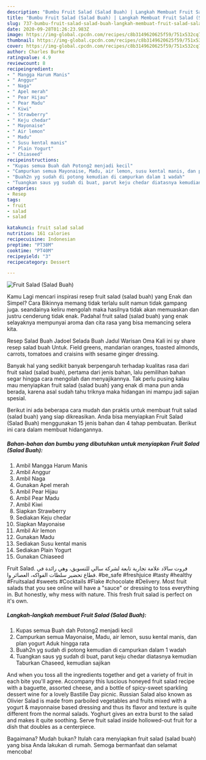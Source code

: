 ```yaml
---
description: "Bumbu Fruit Salad (Salad Buah) | Langkah Membuat Fruit Salad (Salad Buah) Yang Enak Banget"
title: "Bumbu Fruit Salad (Salad Buah) | Langkah Membuat Fruit Salad (Salad Buah) Yang Enak Banget"
slug: 737-bumbu-fruit-salad-salad-buah-langkah-membuat-fruit-salad-salad-buah-yang-enak-banget
date: 2020-09-28T01:26:23.983Z
image: https://img-global.cpcdn.com/recipes/c8b3149620625f59/751x532cq70/fruit-salad-salad-buah-foto-resep-utama.jpg
thumbnail: https://img-global.cpcdn.com/recipes/c8b3149620625f59/751x532cq70/fruit-salad-salad-buah-foto-resep-utama.jpg
cover: https://img-global.cpcdn.com/recipes/c8b3149620625f59/751x532cq70/fruit-salad-salad-buah-foto-resep-utama.jpg
author: Charles Burke
ratingvalue: 4.9
reviewcount: 8
recipeingredient:
- " Mangga Harum Manis"
- " Anggur"
- " Naga"
- " Apel merah"
- " Pear Hijau"
- " Pear Madu"
- " Kiwi"
- " Strawberry"
- " Keju chedar"
- " Mayonaise"
- " Air lemon"
- " Madu"
- " Susu kental manis"
- " Plain Yogurt"
- " Chiaseed"
recipeinstructions:
- "Kupas semua Buah dah Potong2 menjadi kecil"
- "Campurkan semua Mayonaise, Madu, air lemon, susu kental manis, dan plan yogurt Aduk hingga rata"
- "Buah2n yg sudah di potong kemudian di campurkan dalam 1 wadah"
- "Tuangkan saus yg sudah di buat, parut keju chedar diatasnya kemudian Taburkan Chaseed, kemudian sajikan"
categories:
- Resep
tags:
- fruit
- salad
- salad

katakunci: fruit salad salad 
nutrition: 161 calories
recipecuisine: Indonesian
preptime: "PT38M"
cooktime: "PT40M"
recipeyield: "3"
recipecategory: Dessert

---
```



![Fruit Salad (Salad Buah)](https://img-global.cpcdn.com/recipes/c8b3149620625f59/751x532cq70/fruit-salad-salad-buah-foto-resep-utama.jpg)

Kamu Lagi mencari inspirasi resep fruit salad (salad buah) yang Enak dan Simpel? Cara Bikinnya memang tidak terlalu sulit namun tidak gampang juga. seandainya keliru mengolah maka hasilnya tidak akan memuaskan dan justru cenderung tidak enak. Padahal fruit salad (salad buah) yang enak selayaknya mempunyai aroma dan cita rasa yang bisa memancing selera kita.

Resep Salad Buah Jadoel Selada Buah Jadul Warisan Oma Kali ini sy share resep salad buah Untuk. Field greens, mandarian oranges, toasted almonds, carrots, tomatoes and craisins with sesame ginger dressing.

Banyak hal yang sedikit banyak berpengaruh terhadap kualitas rasa dari fruit salad (salad buah), pertama dari jenis bahan, lalu pemilihan bahan segar hingga cara mengolah dan menyajikannya. Tak perlu pusing kalau mau menyiapkan fruit salad (salad buah) yang enak di mana pun anda berada, karena asal sudah tahu triknya maka hidangan ini mampu jadi sajian spesial.


Berikut ini ada beberapa cara mudah dan praktis untuk membuat fruit salad (salad buah) yang siap dikreasikan. Anda bisa menyiapkan Fruit Salad (Salad Buah) menggunakan 15 jenis bahan dan 4 tahap pembuatan. Berikut ini cara dalam membuat hidangannya.

<!--inarticleads1-->

##### Bahan-bahan dan bumbu yang dibutuhkan untuk menyiapkan Fruit Salad (Salad Buah):

1. Ambil  Mangga Harum Manis
1. Ambil  Anggur
1. Ambil  Naga
1. Gunakan  Apel merah
1. Ambil  Pear Hijau
1. Ambil  Pear Madu
1. Ambil  Kiwi
1. Siapkan  Strawberry
1. Sediakan  Keju chedar
1. Siapkan  Mayonaise
1. Ambil  Air lemon
1. Gunakan  Madu
1. Sediakan  Susu kental manis
1. Sediakan  Plain Yogurt
1. Gunakan  Chiaseed


Fruit Salad. فروت سالاد علامة تجارية تابعة لشركة سالي للتسويق، وهي رائدة في قطاع تحضير سلطات الفواكه، العصائر وا. ‎‏#be_safe #freshjuice #tasty #healthy #Fruitsalad #sweets #Cocktails #Flake #chocolate #Delivery. Most fruit salads that you see online will have a &#34;sauce&#34; or dressing to toss everything in. But honestly, why mess with nature. This fresh fruit salad is perfect on it&#39;s own. 

<!--inarticleads2-->

##### Langkah-langkah membuat Fruit Salad (Salad Buah):

1. Kupas semua Buah dah Potong2 menjadi kecil
1. Campurkan semua Mayonaise, Madu, air lemon, susu kental manis, dan plan yogurt Aduk hingga rata
1. Buah2n yg sudah di potong kemudian di campurkan dalam 1 wadah
1. Tuangkan saus yg sudah di buat, parut keju chedar diatasnya kemudian Taburkan Chaseed, kemudian sajikan


And when you toss all the ingredients together and get a variety of fruit in each bite you&#39;ll agree. Accompany this luscious honeyed fruit salad recipe with a baguette, assorted cheese, and a bottle of spicy-sweet sparkling dessert wine for a lovely Bastille Day picnic. Russian Salad also known as Olivier Salad is made from parboiled vegetables and fruits mixed with a yogurt &amp; mayonnaise based dressing and thus its flavor and texture is quite different from the normal salads. Yoghurt gives an extra burst to the salad and makes it quite soothing. Serve fruit salad inside hollowed-out fruit for a dish that doubles as a centerpiece. 

Bagaimana? Mudah bukan? Itulah cara menyiapkan fruit salad (salad buah) yang bisa Anda lakukan di rumah. Semoga bermanfaat dan selamat mencoba!

